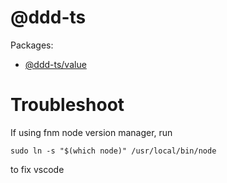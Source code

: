 # @ddd-ts

Packages:

- [@ddd-ts/value](https://github.com/ddd-ts/monorepo/tree/main/packages/value)

# Troubleshoot

If using fnm node version manager, run

```
sudo ln -s "$(which node)" /usr/local/bin/node
```

to fix vscode

